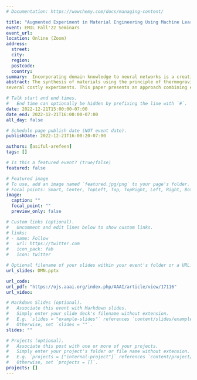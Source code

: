 ```yaml
---
# Documentation: https://wowchemy.com/docs/managing-content/

title: "Augmented Experiment in Material Engineering Using Machine Learning"
event: EMIL Fall'22 Seminars
event_url:
location: Online (Zoom)
address:
  street:
  city:
  region:
  postcode:
  country:
summary:  Incorporating domain knowledge to neural networks is a creative and case specific approach. This paper modifies the loss function of a fully-connected network with domain knowledge from kinetics which helped the model make precise prediction in its regression task.
abstract: The synthesis of materials using the principle of thermogravimetric analysis to discover new anticorrosive paints requires
several costly experiments. This paper presents an approach combining empirical data and domain analytical models to reduce the number of real experiments required to obtain the desired synthesis. The main idea is to predict the behavior of the synthesis of two materials with well-defined mass proportions as a function of temperature. As no exact equational model exists to predict the new material, we integrate a machine learning approach circumscribed by existing domain analytical models such as heating equation in order to derive a generative model of augmented experiments. Extensive empirical evaluation shows that using machine learning approach guided by analytic models, it is possible to substantially reduce the number of needed physical experiments without losing the approximation quality.

# Talk start and end times.
#   End time can optionally be hidden by prefixing the line with `#`.
date: 2022-12-21T15:00:00-07:00
date_end: 2022-12-21T16:00:00-07:00
all_day: false

# Schedule page publish date (NOT event date).
publishDate: 2022-12-21T16:00:20-07:00

authors: [asiful-arefeen]
tags: []

# Is this a featured event? (true/false)
featured: false

# Featured image
# To use, add an image named `featured.jpg/png` to your page's folder. 
# Focal points: Smart, Center, TopLeft, Top, TopRight, Left, Right, BottomLeft, Bottom, BottomRight.
image:
  caption: ""
  focal_point: ""
  preview_only: false

# Custom links (optional).
#   Uncomment and edit lines below to show custom links.
# links:
# - name: Follow
#   url: https://twitter.com
#   icon_pack: fab
#   icon: twitter

# Optional filename of your slides within your event's folder or a URL.
url_slides: DMN.pptx

url_code:
url_pdf: "https://ojs.aaai.org/index.php/AAAI/article/view/17116"
url_video:

# Markdown Slides (optional).
#   Associate this event with Markdown slides.
#   Simply enter your slide deck's filename without extension.
#   E.g. `slides = "example-slides"` references `content/slides/example-slides.md`.
#   Otherwise, set `slides = ""`.
slides: ""

# Projects (optional).
#   Associate this post with one or more of your projects.
#   Simply enter your project's folder or file name without extension.
#   E.g. `projects = ["internal-project"]` references `content/project/deep-learning/index.md`.
#   Otherwise, set `projects = []`.
projects: []
---
```

